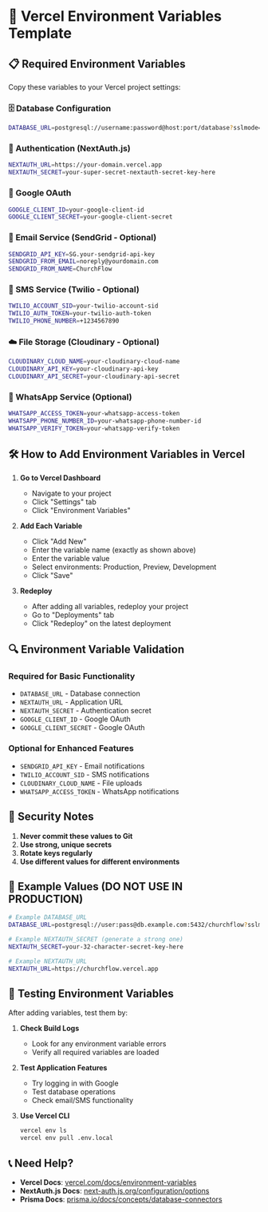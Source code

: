 # 🔐 Vercel Environment Variables Template

## 📋 Required Environment Variables

Copy these variables to your Vercel project settings:

### 🗄️ Database Configuration
```bash
DATABASE_URL=postgresql://username:password@host:port/database?sslmode=require
```

### 🔐 Authentication (NextAuth.js)
```bash
NEXTAUTH_URL=https://your-domain.vercel.app
NEXTAUTH_SECRET=your-super-secret-nextauth-secret-key-here
```

### 🔑 Google OAuth
```bash
GOOGLE_CLIENT_ID=your-google-client-id
GOOGLE_CLIENT_SECRET=your-google-client-secret
```

### 📧 Email Service (SendGrid - Optional)
```bash
SENDGRID_API_KEY=SG.your-sendgrid-api-key
SENDGRID_FROM_EMAIL=noreply@yourdomain.com
SENDGRID_FROM_NAME=ChurchFlow
```

### 📱 SMS Service (Twilio - Optional)
```bash
TWILIO_ACCOUNT_SID=your-twilio-account-sid
TWILIO_AUTH_TOKEN=your-twilio-auth-token
TWILIO_PHONE_NUMBER=+1234567890
```

### ☁️ File Storage (Cloudinary - Optional)
```bash
CLOUDINARY_CLOUD_NAME=your-cloudinary-cloud-name
CLOUDINARY_API_KEY=your-cloudinary-api-key
CLOUDINARY_API_SECRET=your-cloudinary-api-secret
```

### 🔔 WhatsApp Service (Optional)
```bash
WHATSAPP_ACCESS_TOKEN=your-whatsapp-access-token
WHATSAPP_PHONE_NUMBER_ID=your-whatsapp-phone-number-id
WHATSAPP_VERIFY_TOKEN=your-whatsapp-verify-token
```

## 🛠️ How to Add Environment Variables in Vercel

1. **Go to Vercel Dashboard**
   - Navigate to your project
   - Click "Settings" tab
   - Click "Environment Variables"

2. **Add Each Variable**
   - Click "Add New"
   - Enter the variable name (exactly as shown above)
   - Enter the variable value
   - Select environments: Production, Preview, Development
   - Click "Save"

3. **Redeploy**
   - After adding all variables, redeploy your project
   - Go to "Deployments" tab
   - Click "Redeploy" on the latest deployment

## 🔍 Environment Variable Validation

### Required for Basic Functionality
- `DATABASE_URL` - Database connection
- `NEXTAUTH_URL` - Application URL
- `NEXTAUTH_SECRET` - Authentication secret
- `GOOGLE_CLIENT_ID` - Google OAuth
- `GOOGLE_CLIENT_SECRET` - Google OAuth

### Optional for Enhanced Features
- `SENDGRID_API_KEY` - Email notifications
- `TWILIO_ACCOUNT_SID` - SMS notifications
- `CLOUDINARY_CLOUD_NAME` - File uploads
- `WHATSAPP_ACCESS_TOKEN` - WhatsApp notifications

## 🚨 Security Notes

1. **Never commit these values to Git**
2. **Use strong, unique secrets**
3. **Rotate keys regularly**
4. **Use different values for different environments**

## 📝 Example Values (DO NOT USE IN PRODUCTION)

```bash
# Example DATABASE_URL
DATABASE_URL=postgresql://user:pass@db.example.com:5432/churchflow?sslmode=require

# Example NEXTAUTH_SECRET (generate a strong one)
NEXTAUTH_SECRET=your-32-character-secret-key-here

# Example NEXTAUTH_URL
NEXTAUTH_URL=https://churchflow.vercel.app
```

## 🔧 Testing Environment Variables

After adding variables, test them by:

1. **Check Build Logs**
   - Look for any environment variable errors
   - Verify all required variables are loaded

2. **Test Application Features**
   - Try logging in with Google
   - Test database operations
   - Check email/SMS functionality

3. **Use Vercel CLI**
   ```bash
   vercel env ls
   vercel env pull .env.local
   ```

## 📞 Need Help?

- **Vercel Docs**: [vercel.com/docs/environment-variables](https://vercel.com/docs/environment-variables)
- **NextAuth.js Docs**: [next-auth.js.org/configuration/options](https://next-auth.js.org/configuration/options)
- **Prisma Docs**: [prisma.io/docs/concepts/database-connectors](https://prisma.io/docs/concepts/database-connectors)




